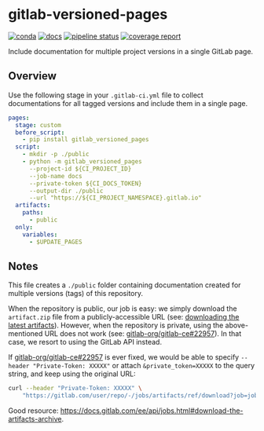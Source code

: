 # gitlab-versioned-pages

[![conda](https://img.shields.io/conda/dn/ostrokach-forge/gitlab-versioned-pages.svg)](https://anaconda.org/ostrokach-forge/gitlab-versioned-pages/)
[![docs](https://img.shields.io/badge/docs-v0.1.3-blue.svg)](https://ostrokach.gitlab.io/gitlab-versioned-pages/v0.1.3/)
[![pipeline status](https://gitlab.com/ostrokach/gitlab-versioned-pages/badges/v0.1.3/pipeline.svg)](https://gitlab.com/ostrokach/gitlab-versioned-pages/commits/v0.1.3/)
[![coverage report](https://gitlab.com/ostrokach/gitlab-versioned-pages/badges/v0.1.3/coverage.svg?job=docs)](https://ostrokach.gitlab.io/gitlab-versioned-pages/v0.1.3/htmlcov/)

Include documentation for multiple project versions in a single GitLab page.

## Overview

Use the following stage in your `.gitlab-ci.yml` file to collect documentations for all tagged versions and include them in a single page.

```yaml
pages:
  stage: custom
  before_script:
    - pip install gitlab_versioned_pages
  script:
    - mkdir -p ./public
    - python -m gitlab_versioned_pages
      --project-id ${CI_PROJECT_ID}
      --job-name docs
      --private-token ${CI_DOCS_TOKEN}
      --output-dir ./public
      --url "https://${CI_PROJECT_NAMESPACE}.gitlab.io"
  artifacts:
    paths:
      - public
  only:
    variables:
      - $UPDATE_PAGES
```

## Notes

This file creates a `./public` folder containing documentation created for multiple versions (tags) of this repository.

When the repository is public, our job is easy: we simply download the `artifact.zip` file from a publicly-accessible URL (see: [downloading the latest artifacts]). However, when the repository is private, using the above-mentioned URL does not work (see: [gitlab-org/gitlab-ce#22957]). In that case, we resort to using the GitLab API instead.

If [gitlab-org/gitlab-ce#22957] is ever fixed, we would be able to specify
`--header "Private-Token: XXXXX"` or attach `&private_token=XXXXX` to the query string,
and keep using the original URL:

```bash
curl --header "Private-Token: XXXXX" \
    "https://gitlab.com/user/repo/-/jobs/artifacts/ref/download?job=job_name"
```

Good resource: <https://docs.gitlab.com/ee/api/jobs.html#download-the-artifacts-archive>.

<!-- Links -->

[downloading the latest artifacts]: https://docs.gitlab.com/ee/user/project/pipelines/job_artifacts.html#downloading-the-latest-artifacts
[gitlab-org/gitlab-ce#22957]: https://gitlab.com/gitlab-org/gitlab-ce/issues/22957

